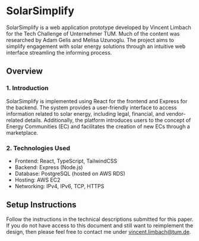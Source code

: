 # SolarSimplify

SolarSimplify is a web application prototype developed by Vincent Limbach for the Tech Challenge of Unternehmer TUM. Much of the content was researched by Adam Gelis and Melisa Uzunoglu. The project aims to simplify engagement with solar energy solutions through an intuitive web interface streamling the informing process.

## Overview

### 1. Introduction

SolarSimplify is implemented using React for the frontend and Express for the backend. The system provides a user-friendly interface to access information related to solar energy, including legal, financial, and vendor-related details. Additionally, the platform introduces users to the concept of Energy Communities (EC) and facilitates the creation of new ECs through a marketplace.

### 2. Technologies Used

- Frontend: React, TypeScript, TailwindCSS
- Backend: Express (Node.js)
- Database: PostgreSQL (hosted on AWS RDS)
- Hosting: AWS EC2
- Networking: IPv4, IPv6, TCP, HTTPS

## Setup Instructions

Follow the instructions in the technical descriptions submitted for this paper. If you do not have access to this document and still want to reimplement the design, then please feel free to contact me under vincent.limbach@tum.de.